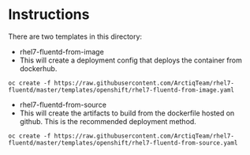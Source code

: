 # Instructions
There are two templates in this directory:

- rhel7-fluentd-from-image
 - This will create a deployment config that deploys the container from dockerhub. 

```
oc create -f https://raw.githubusercontent.com/ArctiqTeam/rhel7-fluentd/master/templates/openshift/rhel7-fluentd-from-image.yaml
```

- rhel7-fluentd-from-source
 - This will create the artifacts to build from the dockerfile hosted on github. This
   is the recommended deployment method. 

```
oc create -f https://raw.githubusercontent.com/ArctiqTeam/rhel7-fluentd/master/templates/openshift/rhel7-fluentd-from-source.yaml
```
